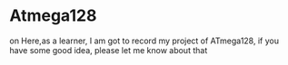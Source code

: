 # Atmega128
on Here,as a learner, I am got to record my project of ATmega128, 
if you have some good idea, please let me know about that
